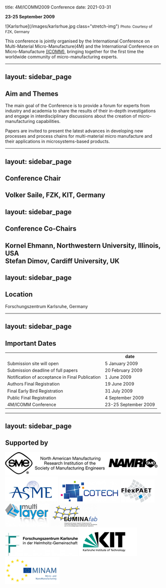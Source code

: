 title: 4M/ICOMM2009 Conference
date: 2021-03-31

**23-25 September 2009** 

![Karlsrhue](/images/karlsrhue.jpg class="stretch-img") 
<small>Photo: Courtesy of FZK, Germany</small>

This conference is jointly organised by the International Conference on Multi-Material Micro-Manufacture(4M) and the International Conference on Micro-Manufacture [(ICOMM)](http://manufacturing.northwestern.edu/ICOMM09/), bringing together for the first time the worldwide community of micro-manufacturing experts.  

---
layout: sidebar_page
---

## Aim and Themes


The main goal of the Conference is to provide a forum for experts from industry
and academia to share the results of their in-depth investigations and engage in
interdisciplinary discussions about the creation of micro-manufacturing capabilities.

Papers are invited to present the latest advances in developing new processes
and process chains for multi-material micro manufacture and their applications
in microsystems-based products.

---
layout: sidebar_page
---

## Conference Chair

Volker Saile,  FZK, KIT, Germany
---
layout: sidebar_page
---

## Conference Co-Chairs

Kornel Ehmann, Northwestern University, Illinois, USA  
Stefan Dimov, Cardiff University, UK
---
layout: sidebar_page
---

## Location

Forschungszentrum Karlsruhe, Germany

---
layout: sidebar_page
---

## Important Dates

<table class="info" style="width:100%;">
<tr><th>&nbsp;</th><th>date</th></tr>
<tr><td>Submission site will open</td><td>5 January 2009 </td></tr>
<tr><td>Submission deadline of full papers</td><td>20 February 2009</td></tr> 
<tr class="current"><td>Notification of acceptance in Final Publication</td><td>1 June  2009</td></tr> 
<tr><td>Authors Final Registration</td><td>19 June 2009</td></tr>
<tr><td>Final Early Bird Registration</td><td>31 July 2009</td></tr>
<tr><td>Public Final Registration</td><td>4 September 2009</td></tr>
<tr class="main-event"><td>4M/ICOMM Conference</td><td>23-25 September 2009</td></tr> 
</table>

---
layout: sidebar_page
---

## Supported by

<div style="width:100%">
<img src="/assets/images/logos/sme-namri.gif" title="North American Manufacturing Research Institution 
of the Society of Manufacturing Engineers (NAMRI/SME)" /> <img src="/assets/images/logos/ASME_Logo.jpg" title="Manufacturing Engineering Division of the American Society of 
Mechanical Engineers (MED/ASME)" />  <img src="/assets/images/logos/cotech-logo-75.png" /> <img src="/assets/images/logos/flexpaet-logo-75.png" /> <img src="/assets/images/logos/multilayer-logo-75.png" /> <img src="/assets/images/logos/EUMINAfab.png" title="EUMINAfab" /> <img src="/assets/images/logos/FZKLogo.jpg" /> <a href="http://www.kit.edu/" title="Karlsruhe Institute of Technology"><img src="/assets/images/logos/kit_logo.gif" title="Karlsruhe Institute of Technology" /></a> <img src="/assets/images/logos/minam.jpg" /> 
</div>